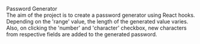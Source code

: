 Password Generator
<br>
The aim of the project is to create a password generator using React hooks. Depending on the 'range' value, the length of the generated value varies. Also, on clicking the 'number' and 'character' checkbox, new characters from respective fields are added to the generated password.